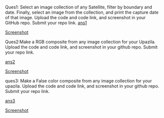 Ques1: Select an image collection of any Satellite, filter by boundary and date. Finally, select an image from the collection, and print the capture date of that image. Upload the code and code link, and screenshot in your GitHub  repo. Submit your repo link.
[ans1](https://code.earthengine.google.com/016a67f23ea65a5bc969b8833b855880)

[Screenshot]()


Ques2:Make a RGB composite from any image collection for your Upazila. Upload the code and code link, and screenshot in your github repo. Submit your repo link.

[ans2](https://code.earthengine.google.com/fa0e536d0c7c59c95d4ea7cad51ce0d5)


[Screenshot](https://github.com/Anamikachow56/assingment10-GEE-image-collection/blob/004401969f8ac8c343278490800a983abc2e0e1f/RGB%20IMAGE.png)

ques3: Make a False color composite from any image collection for your upazila. Upload the code and code link, and screenshot in your github repo. Submit your repo link.

[ans3](https://code.earthengine.google.com/38e03dc5e09d483321229996276eb2e6)

[Screenshot](https://github.com/Anamikachow56/assingment10-GEE-image-collection/blob/183ba36a16add0ac400699826af3fa59e4f39945/FALSE%20COLOR%20IMAGE.png)
